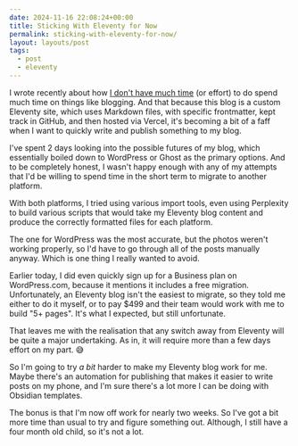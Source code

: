 ```yaml
---
date: 2024-11-16 22:08:24+00:00
title: Sticking With Eleventy for Now
permalink: sticking-with-eleventy-for-now/
layout: layouts/post
tags:
  - post
  - eleventy
---
```

I wrote recently about how [I don't have much time](https://chrishannah.me/no-time/) (or effort) to do spend much time on things like blogging. And that because this blog is a custom Eleventy site, which uses Markdown files, with specific frontmatter, kept track in GitHub, and then hosted via Vercel, it's becoming a bit of a faff when I want to quickly write and publish something to my blog.

I've spent 2 days looking into the possible futures of my blog, which essentially boiled down to WordPress or Ghost as the primary options. And to be completely honest, I wasn't happy enough with any of my attempts that I'd be willing to spend time in the short term to migrate to another platform.

With both platforms, I tried using various import tools, even using Perplexity to build various scripts that would take my Eleventy blog content and produce the correctly formatted files for each platform. 

The one for WordPress was the most accurate, but the photos weren't working properly, so I'd have to go through all of the posts manually anyway. Which is one thing I really wanted to avoid. 

Earlier today, I did even quickly sign up for a Business plan on WordPress.com, because it mentions it includes a free migration. Unfortunately, an Eleventy blog isn't the easiest to migrate, so they told me either to do it myself, or to pay $499 and their team would work with me to build "5+ pages". It's what I expected, but still unfortunate.

That leaves me with the realisation that any switch away from Eleventy will be quite a major undertaking. As in, it will require more than a few days effort on my part. 😅

So I'm going to try *a bit* harder to make my Eleventy blog work for me. Maybe there's an automation for publishing that makes it easier to write posts on my phone, and I'm sure there's a lot more I can be doing with Obsidian templates. 

The bonus is that I'm now off work for nearly two weeks. So I've got a bit more time than usual to try and figure something out. Although, I still have a four month old child, so it's not a lot.